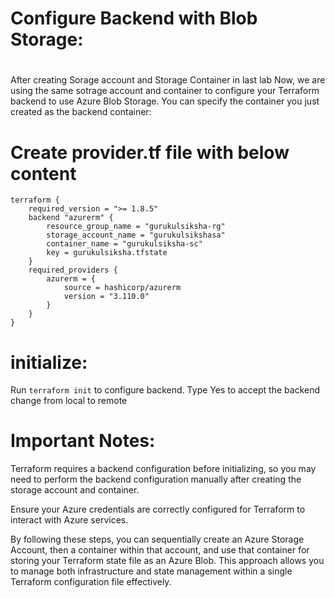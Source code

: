# Configure Backend with Blob Storage:
#
After creating Sorage account and Storage Container in last lab Now, we are using the same sotrage account and container to configure your Terraform backend to use Azure Blob Storage. You can specify the container you just created as the backend container:

# Create provider.tf file with below content

```
terraform {
    required_version = ">= 1.8.5"
    backend "azurerm" {
        resource_group_name = "gurukulsiksha-rg"
        storage_account_name = "gurukulsikshasa"
        container_name = "gurukulsiksha-sc"
        key = gurukulsiksha.tfstate
    }
    required_providers {
        azurerm = {
            source = hashicorp/azurerm
            version = "3.110.0"
        }
    }
}
```

# initialize: 

Run `terraform init` to configure backend. Type Yes to accept the backend change from local to remote

# Important Notes:

Terraform requires a backend configuration before initializing, so you may need to perform the backend configuration manually after creating the storage account and container.

Ensure your Azure credentials are correctly configured for Terraform to interact with Azure services.

By following these steps, you can sequentially create an Azure Storage Account, then a container within that account, and use that container for storing your Terraform state file as an Azure Blob. This approach allows you to manage both infrastructure and state management within a single Terraform configuration file effectively.